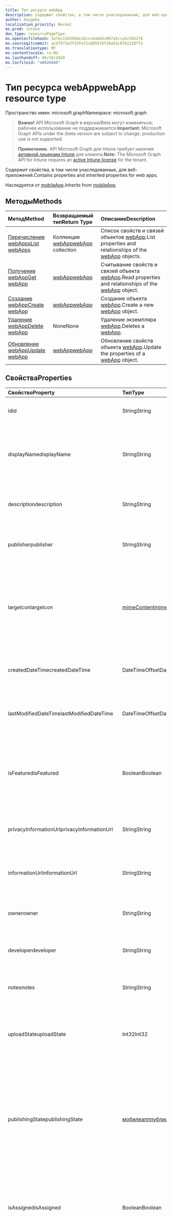 ```yaml
---
title: Тип ресурса webApp
description: Содержит свойства, в том числе унаследованные, для веб-приложений.
author: dougeby
localization_priority: Normal
ms.prod: intune
doc_type: resourcePageType
ms.openlocfilehash: 3e7ec15b556be16ccc6a684c067a5cca5c592276
ms.sourcegitcommit: acdf972e2f25fef2c6855f6f28a63c0762228ffa
ms.translationtype: MT
ms.contentlocale: ru-RU
ms.lasthandoff: 09/18/2020
ms.locfileid: "48026840"
---
```

# <a name="webapp-resource-type"></a><span data-ttu-id="9f2d5-103">Тип ресурса webApp</span><span class="sxs-lookup"><span data-stu-id="9f2d5-103">webApp resource type</span></span>

<span data-ttu-id="9f2d5-104">Пространство имен: microsoft.graph</span><span class="sxs-lookup"><span data-stu-id="9f2d5-104">Namespace: microsoft.graph</span></span>

> <span data-ttu-id="9f2d5-105">**Важно!** API Microsoft Graph в версии/Beta могут изменяться; рабочее использование не поддерживается.</span><span class="sxs-lookup"><span data-stu-id="9f2d5-105">**Important:** Microsoft Graph APIs under the /beta version are subject to change; production use is not supported.</span></span>

> <span data-ttu-id="9f2d5-106">**Примечание.** API Microsoft Graph для Intune требует наличия [активной лицензии Intune](https://go.microsoft.com/fwlink/?linkid=839381) для клиента.</span><span class="sxs-lookup"><span data-stu-id="9f2d5-106">**Note:** The Microsoft Graph API for Intune requires an [active Intune license](https://go.microsoft.com/fwlink/?linkid=839381) for the tenant.</span></span>

<span data-ttu-id="9f2d5-107">Содержит свойства, в том числе унаследованные, для веб-приложений.</span><span class="sxs-lookup"><span data-stu-id="9f2d5-107">Contains properties and inherited properties for web apps.</span></span>


<span data-ttu-id="9f2d5-108">Наследуется от [mobileApp](../resources/intune-shared-mobileapp.md).</span><span class="sxs-lookup"><span data-stu-id="9f2d5-108">Inherits from [mobileApp](../resources/intune-shared-mobileapp.md)</span></span>

## <a name="methods"></a><span data-ttu-id="9f2d5-109">Методы</span><span class="sxs-lookup"><span data-stu-id="9f2d5-109">Methods</span></span>
|<span data-ttu-id="9f2d5-110">Метод</span><span class="sxs-lookup"><span data-stu-id="9f2d5-110">Method</span></span>|<span data-ttu-id="9f2d5-111">Возвращаемый тип</span><span class="sxs-lookup"><span data-stu-id="9f2d5-111">Return Type</span></span>|<span data-ttu-id="9f2d5-112">Описание</span><span class="sxs-lookup"><span data-stu-id="9f2d5-112">Description</span></span>|
|:---|:---|:---|
|[<span data-ttu-id="9f2d5-113">Перечисление webApps</span><span class="sxs-lookup"><span data-stu-id="9f2d5-113">List webApps</span></span>](../api/intune-apps-webapp-list.md)|<span data-ttu-id="9f2d5-114">Коллекция [webApp](../resources/intune-apps-webapp.md)</span><span class="sxs-lookup"><span data-stu-id="9f2d5-114">[webApp](../resources/intune-apps-webapp.md) collection</span></span>|<span data-ttu-id="9f2d5-115">Список свойств и связей объектов [webApp](../resources/intune-apps-webapp.md).</span><span class="sxs-lookup"><span data-stu-id="9f2d5-115">List properties and relationships of the [webApp](../resources/intune-apps-webapp.md) objects.</span></span>|
|[<span data-ttu-id="9f2d5-116">Получение webApp</span><span class="sxs-lookup"><span data-stu-id="9f2d5-116">Get webApp</span></span>](../api/intune-apps-webapp-get.md)|[<span data-ttu-id="9f2d5-117">webApp</span><span class="sxs-lookup"><span data-stu-id="9f2d5-117">webApp</span></span>](../resources/intune-apps-webapp.md)|<span data-ttu-id="9f2d5-118">Считывание свойств и связей объекта [webApp](../resources/intune-apps-webapp.md).</span><span class="sxs-lookup"><span data-stu-id="9f2d5-118">Read properties and relationships of the [webApp](../resources/intune-apps-webapp.md) object.</span></span>|
|[<span data-ttu-id="9f2d5-119">Создание webApp</span><span class="sxs-lookup"><span data-stu-id="9f2d5-119">Create webApp</span></span>](../api/intune-apps-webapp-create.md)|[<span data-ttu-id="9f2d5-120">webApp</span><span class="sxs-lookup"><span data-stu-id="9f2d5-120">webApp</span></span>](../resources/intune-apps-webapp.md)|<span data-ttu-id="9f2d5-121">Создание объекта [webApp](../resources/intune-apps-webapp.md).</span><span class="sxs-lookup"><span data-stu-id="9f2d5-121">Create a new [webApp](../resources/intune-apps-webapp.md) object.</span></span>|
|[<span data-ttu-id="9f2d5-122">Удаление webApp</span><span class="sxs-lookup"><span data-stu-id="9f2d5-122">Delete webApp</span></span>](../api/intune-apps-webapp-delete.md)|<span data-ttu-id="9f2d5-123">None</span><span class="sxs-lookup"><span data-stu-id="9f2d5-123">None</span></span>|<span data-ttu-id="9f2d5-124">Удаление экземпляра [webApp](../resources/intune-apps-webapp.md).</span><span class="sxs-lookup"><span data-stu-id="9f2d5-124">Deletes a [webApp](../resources/intune-apps-webapp.md).</span></span>|
|[<span data-ttu-id="9f2d5-125">Обновление webApp</span><span class="sxs-lookup"><span data-stu-id="9f2d5-125">Update webApp</span></span>](../api/intune-apps-webapp-update.md)|[<span data-ttu-id="9f2d5-126">webApp</span><span class="sxs-lookup"><span data-stu-id="9f2d5-126">webApp</span></span>](../resources/intune-apps-webapp.md)|<span data-ttu-id="9f2d5-127">Обновление свойств объекта [webApp](../resources/intune-apps-webapp.md).</span><span class="sxs-lookup"><span data-stu-id="9f2d5-127">Update the properties of a [webApp](../resources/intune-apps-webapp.md) object.</span></span>|

## <a name="properties"></a><span data-ttu-id="9f2d5-128">Свойства</span><span class="sxs-lookup"><span data-stu-id="9f2d5-128">Properties</span></span>
|<span data-ttu-id="9f2d5-129">Свойство</span><span class="sxs-lookup"><span data-stu-id="9f2d5-129">Property</span></span>|<span data-ttu-id="9f2d5-130">Тип</span><span class="sxs-lookup"><span data-stu-id="9f2d5-130">Type</span></span>|<span data-ttu-id="9f2d5-131">Описание</span><span class="sxs-lookup"><span data-stu-id="9f2d5-131">Description</span></span>|
|:---|:---|:---|
|<span data-ttu-id="9f2d5-132">id</span><span class="sxs-lookup"><span data-stu-id="9f2d5-132">id</span></span>|<span data-ttu-id="9f2d5-133">String</span><span class="sxs-lookup"><span data-stu-id="9f2d5-133">String</span></span>|<span data-ttu-id="9f2d5-134">Ключ объекта.</span><span class="sxs-lookup"><span data-stu-id="9f2d5-134">Key of the entity.</span></span> <span data-ttu-id="9f2d5-135">Наследуется от [mobileApp](../resources/intune-shared-mobileapp.md).</span><span class="sxs-lookup"><span data-stu-id="9f2d5-135">Inherited from [mobileApp](../resources/intune-shared-mobileapp.md)</span></span>|
|<span data-ttu-id="9f2d5-136">displayName</span><span class="sxs-lookup"><span data-stu-id="9f2d5-136">displayName</span></span>|<span data-ttu-id="9f2d5-137">String</span><span class="sxs-lookup"><span data-stu-id="9f2d5-137">String</span></span>|<span data-ttu-id="9f2d5-138">Название приложения, которое предоставил или импортировал администратор.</span><span class="sxs-lookup"><span data-stu-id="9f2d5-138">The admin provided or imported title of the app.</span></span> <span data-ttu-id="9f2d5-139">Наследуется от [mobileApp](../resources/intune-shared-mobileapp.md).</span><span class="sxs-lookup"><span data-stu-id="9f2d5-139">Inherited from [mobileApp](../resources/intune-shared-mobileapp.md)</span></span>|
|<span data-ttu-id="9f2d5-140">description</span><span class="sxs-lookup"><span data-stu-id="9f2d5-140">description</span></span>|<span data-ttu-id="9f2d5-141">String</span><span class="sxs-lookup"><span data-stu-id="9f2d5-141">String</span></span>|<span data-ttu-id="9f2d5-142">Описание приложения.</span><span class="sxs-lookup"><span data-stu-id="9f2d5-142">The description of the app.</span></span> <span data-ttu-id="9f2d5-143">Наследуется от [mobileApp](../resources/intune-shared-mobileapp.md).</span><span class="sxs-lookup"><span data-stu-id="9f2d5-143">Inherited from [mobileApp](../resources/intune-shared-mobileapp.md)</span></span>|
|<span data-ttu-id="9f2d5-144">publisher</span><span class="sxs-lookup"><span data-stu-id="9f2d5-144">publisher</span></span>|<span data-ttu-id="9f2d5-145">String</span><span class="sxs-lookup"><span data-stu-id="9f2d5-145">String</span></span>|<span data-ttu-id="9f2d5-146">Издатель приложения.</span><span class="sxs-lookup"><span data-stu-id="9f2d5-146">The publisher of the app.</span></span> <span data-ttu-id="9f2d5-147">Наследуется от [mobileApp](../resources/intune-shared-mobileapp.md).</span><span class="sxs-lookup"><span data-stu-id="9f2d5-147">Inherited from [mobileApp](../resources/intune-shared-mobileapp.md)</span></span>|
|<span data-ttu-id="9f2d5-148">largeIcon</span><span class="sxs-lookup"><span data-stu-id="9f2d5-148">largeIcon</span></span>|[<span data-ttu-id="9f2d5-149">mimeContent</span><span class="sxs-lookup"><span data-stu-id="9f2d5-149">mimeContent</span></span>](../resources/intune-shared-mimecontent.md)|<span data-ttu-id="9f2d5-150">Представляет большой значок, который отображается в сведениях о приложении, используется для отправки значка.</span><span class="sxs-lookup"><span data-stu-id="9f2d5-150">The large icon, to be displayed in the app details and used for upload of the icon.</span></span> <span data-ttu-id="9f2d5-151">Наследуется от [mobileApp](../resources/intune-shared-mobileapp.md).</span><span class="sxs-lookup"><span data-stu-id="9f2d5-151">Inherited from [mobileApp](../resources/intune-shared-mobileapp.md)</span></span>|
|<span data-ttu-id="9f2d5-152">createdDateTime</span><span class="sxs-lookup"><span data-stu-id="9f2d5-152">createdDateTime</span></span>|<span data-ttu-id="9f2d5-153">DateTimeOffset</span><span class="sxs-lookup"><span data-stu-id="9f2d5-153">DateTimeOffset</span></span>|<span data-ttu-id="9f2d5-154">Дата и время создания приложения.</span><span class="sxs-lookup"><span data-stu-id="9f2d5-154">The date and time the app was created.</span></span> <span data-ttu-id="9f2d5-155">Наследуется от [mobileApp](../resources/intune-shared-mobileapp.md).</span><span class="sxs-lookup"><span data-stu-id="9f2d5-155">Inherited from [mobileApp](../resources/intune-shared-mobileapp.md)</span></span>|
|<span data-ttu-id="9f2d5-156">lastModifiedDateTime</span><span class="sxs-lookup"><span data-stu-id="9f2d5-156">lastModifiedDateTime</span></span>|<span data-ttu-id="9f2d5-157">DateTimeOffset</span><span class="sxs-lookup"><span data-stu-id="9f2d5-157">DateTimeOffset</span></span>|<span data-ttu-id="9f2d5-158">Дата и время последнего изменения приложения.</span><span class="sxs-lookup"><span data-stu-id="9f2d5-158">The date and time the app was last modified.</span></span> <span data-ttu-id="9f2d5-159">Наследуется от [mobileApp](../resources/intune-shared-mobileapp.md).</span><span class="sxs-lookup"><span data-stu-id="9f2d5-159">Inherited from [mobileApp](../resources/intune-shared-mobileapp.md)</span></span>|
|<span data-ttu-id="9f2d5-160">isFeatured</span><span class="sxs-lookup"><span data-stu-id="9f2d5-160">isFeatured</span></span>|<span data-ttu-id="9f2d5-161">Boolean</span><span class="sxs-lookup"><span data-stu-id="9f2d5-161">Boolean</span></span>|<span data-ttu-id="9f2d5-162">Значение, которое показывает, отмечено ли приложение как подобранное администратором. Наследуется от объекта [mobileApp](../resources/intune-shared-mobileapp.md).</span><span class="sxs-lookup"><span data-stu-id="9f2d5-162">The value indicating whether the app is marked as featured by the admin. Inherited from [mobileApp](../resources/intune-shared-mobileapp.md)</span></span>|
|<span data-ttu-id="9f2d5-163">privacyInformationUrl</span><span class="sxs-lookup"><span data-stu-id="9f2d5-163">privacyInformationUrl</span></span>|<span data-ttu-id="9f2d5-164">String</span><span class="sxs-lookup"><span data-stu-id="9f2d5-164">String</span></span>|<span data-ttu-id="9f2d5-165">URL-адрес заявления о конфиденциальности.</span><span class="sxs-lookup"><span data-stu-id="9f2d5-165">The privacy statement Url.</span></span> <span data-ttu-id="9f2d5-166">Наследуется от [mobileApp](../resources/intune-shared-mobileapp.md).</span><span class="sxs-lookup"><span data-stu-id="9f2d5-166">Inherited from [mobileApp](../resources/intune-shared-mobileapp.md)</span></span>|
|<span data-ttu-id="9f2d5-167">informationUrl</span><span class="sxs-lookup"><span data-stu-id="9f2d5-167">informationUrl</span></span>|<span data-ttu-id="9f2d5-168">String</span><span class="sxs-lookup"><span data-stu-id="9f2d5-168">String</span></span>|<span data-ttu-id="9f2d5-169">URL-адрес страницы с дополнительными сведениями.</span><span class="sxs-lookup"><span data-stu-id="9f2d5-169">The more information Url.</span></span> <span data-ttu-id="9f2d5-170">Наследуется от [mobileApp](../resources/intune-shared-mobileapp.md).</span><span class="sxs-lookup"><span data-stu-id="9f2d5-170">Inherited from [mobileApp](../resources/intune-shared-mobileapp.md)</span></span>|
|<span data-ttu-id="9f2d5-171">owner</span><span class="sxs-lookup"><span data-stu-id="9f2d5-171">owner</span></span>|<span data-ttu-id="9f2d5-172">String</span><span class="sxs-lookup"><span data-stu-id="9f2d5-172">String</span></span>|<span data-ttu-id="9f2d5-173">Владелец приложения.</span><span class="sxs-lookup"><span data-stu-id="9f2d5-173">The owner of the app.</span></span> <span data-ttu-id="9f2d5-174">Наследуется от [mobileApp](../resources/intune-shared-mobileapp.md).</span><span class="sxs-lookup"><span data-stu-id="9f2d5-174">Inherited from [mobileApp](../resources/intune-shared-mobileapp.md)</span></span>|
|<span data-ttu-id="9f2d5-175">developer</span><span class="sxs-lookup"><span data-stu-id="9f2d5-175">developer</span></span>|<span data-ttu-id="9f2d5-176">String</span><span class="sxs-lookup"><span data-stu-id="9f2d5-176">String</span></span>|<span data-ttu-id="9f2d5-177">Разработчик приложения.</span><span class="sxs-lookup"><span data-stu-id="9f2d5-177">The developer of the app.</span></span> <span data-ttu-id="9f2d5-178">Наследуется от [mobileApp](../resources/intune-shared-mobileapp.md).</span><span class="sxs-lookup"><span data-stu-id="9f2d5-178">Inherited from [mobileApp](../resources/intune-shared-mobileapp.md)</span></span>|
|<span data-ttu-id="9f2d5-179">notes</span><span class="sxs-lookup"><span data-stu-id="9f2d5-179">notes</span></span>|<span data-ttu-id="9f2d5-180">String</span><span class="sxs-lookup"><span data-stu-id="9f2d5-180">String</span></span>|<span data-ttu-id="9f2d5-181">Заметки для приложения.</span><span class="sxs-lookup"><span data-stu-id="9f2d5-181">Notes for the app.</span></span> <span data-ttu-id="9f2d5-182">Наследуется от [mobileApp](../resources/intune-shared-mobileapp.md).</span><span class="sxs-lookup"><span data-stu-id="9f2d5-182">Inherited from [mobileApp](../resources/intune-shared-mobileapp.md)</span></span>|
|<span data-ttu-id="9f2d5-183">uploadState</span><span class="sxs-lookup"><span data-stu-id="9f2d5-183">uploadState</span></span>|<span data-ttu-id="9f2d5-184">Int32</span><span class="sxs-lookup"><span data-stu-id="9f2d5-184">Int32</span></span>|<span data-ttu-id="9f2d5-185">Состояние отправки.</span><span class="sxs-lookup"><span data-stu-id="9f2d5-185">The upload state.</span></span> <span data-ttu-id="9f2d5-186">Возможные значения: 0 – `Not Ready` , 1 – `Ready` , 2 `Processing` .</span><span class="sxs-lookup"><span data-stu-id="9f2d5-186">Possible values are: 0 - `Not Ready`, 1 - `Ready`, 2 - `Processing`.</span></span> <span data-ttu-id="9f2d5-187">Наследуется от [mobileApp](../resources/intune-shared-mobileapp.md).</span><span class="sxs-lookup"><span data-stu-id="9f2d5-187">Inherited from [mobileApp](../resources/intune-shared-mobileapp.md)</span></span>|
|<span data-ttu-id="9f2d5-188">publishingState</span><span class="sxs-lookup"><span data-stu-id="9f2d5-188">publishingState</span></span>|[<span data-ttu-id="9f2d5-189">мобилеапппублишингстате</span><span class="sxs-lookup"><span data-stu-id="9f2d5-189">mobileAppPublishingState</span></span>](../resources/intune-apps-mobileapppublishingstate.md)|<span data-ttu-id="9f2d5-190">Состояние публикации для приложения.</span><span class="sxs-lookup"><span data-stu-id="9f2d5-190">The publishing state for the app.</span></span> <span data-ttu-id="9f2d5-191">Приложение невозможно назначить, если оно не опубликовано.</span><span class="sxs-lookup"><span data-stu-id="9f2d5-191">The app cannot be assigned unless the app is published.</span></span> <span data-ttu-id="9f2d5-192">Наследуется от [mobileApp](../resources/intune-shared-mobileapp.md).</span><span class="sxs-lookup"><span data-stu-id="9f2d5-192">Inherited from [mobileApp](../resources/intune-shared-mobileapp.md).</span></span> <span data-ttu-id="9f2d5-193">Возможные значения: `notPublished`, `processing`, `published`.</span><span class="sxs-lookup"><span data-stu-id="9f2d5-193">Possible values are: `notPublished`, `processing`, `published`.</span></span>|
|<span data-ttu-id="9f2d5-194">isAssigned</span><span class="sxs-lookup"><span data-stu-id="9f2d5-194">isAssigned</span></span>|<span data-ttu-id="9f2d5-195">Boolean</span><span class="sxs-lookup"><span data-stu-id="9f2d5-195">Boolean</span></span>|<span data-ttu-id="9f2d5-196">Значение, указывающее, назначено ли приложение по крайней мере одной группе.</span><span class="sxs-lookup"><span data-stu-id="9f2d5-196">The value indicating whether the app is assigned to at least one group.</span></span> <span data-ttu-id="9f2d5-197">Наследуется от [mobileApp](../resources/intune-shared-mobileapp.md).</span><span class="sxs-lookup"><span data-stu-id="9f2d5-197">Inherited from [mobileApp](../resources/intune-shared-mobileapp.md)</span></span>|
|<span data-ttu-id="9f2d5-198">roleScopeTagIds</span><span class="sxs-lookup"><span data-stu-id="9f2d5-198">roleScopeTagIds</span></span>|<span data-ttu-id="9f2d5-199">Коллекция String</span><span class="sxs-lookup"><span data-stu-id="9f2d5-199">String collection</span></span>|<span data-ttu-id="9f2d5-200">Список идентификаторов тегов области для этого мобильного приложения.</span><span class="sxs-lookup"><span data-stu-id="9f2d5-200">List of scope tag ids for this mobile app.</span></span> <span data-ttu-id="9f2d5-201">Наследуется от [mobileApp](../resources/intune-shared-mobileapp.md).</span><span class="sxs-lookup"><span data-stu-id="9f2d5-201">Inherited from [mobileApp](../resources/intune-shared-mobileapp.md)</span></span>|
|<span data-ttu-id="9f2d5-202">депендентаппкаунт</span><span class="sxs-lookup"><span data-stu-id="9f2d5-202">dependentAppCount</span></span>|<span data-ttu-id="9f2d5-203">Int32</span><span class="sxs-lookup"><span data-stu-id="9f2d5-203">Int32</span></span>|<span data-ttu-id="9f2d5-204">Общее количество зависимостей для дочернего приложения.</span><span class="sxs-lookup"><span data-stu-id="9f2d5-204">The total number of dependencies the child app has.</span></span> <span data-ttu-id="9f2d5-205">Наследуется от [mobileApp](../resources/intune-shared-mobileapp.md).</span><span class="sxs-lookup"><span data-stu-id="9f2d5-205">Inherited from [mobileApp](../resources/intune-shared-mobileapp.md)</span></span>|
|<span data-ttu-id="9f2d5-206">суперседингаппкаунт</span><span class="sxs-lookup"><span data-stu-id="9f2d5-206">supersedingAppCount</span></span>|<span data-ttu-id="9f2d5-207">Int32</span><span class="sxs-lookup"><span data-stu-id="9f2d5-207">Int32</span></span>|<span data-ttu-id="9f2d5-208">Общее количество приложений, которые напрямую или косвенно заменяют данное приложение.</span><span class="sxs-lookup"><span data-stu-id="9f2d5-208">The total number of apps this app directly or indirectly supersedes.</span></span> <span data-ttu-id="9f2d5-209">Наследуется от [mobileApp](../resources/intune-shared-mobileapp.md).</span><span class="sxs-lookup"><span data-stu-id="9f2d5-209">Inherited from [mobileApp](../resources/intune-shared-mobileapp.md)</span></span>|
|<span data-ttu-id="9f2d5-210">суперседедаппкаунт</span><span class="sxs-lookup"><span data-stu-id="9f2d5-210">supersededAppCount</span></span>|<span data-ttu-id="9f2d5-211">Int32</span><span class="sxs-lookup"><span data-stu-id="9f2d5-211">Int32</span></span>|<span data-ttu-id="9f2d5-212">Общее число приложений, для которых это приложение напрямую или косвенно заменяется.</span><span class="sxs-lookup"><span data-stu-id="9f2d5-212">The total number of apps this app is directly or indirectly superseded by.</span></span> <span data-ttu-id="9f2d5-213">Наследуется от [mobileApp](../resources/intune-shared-mobileapp.md).</span><span class="sxs-lookup"><span data-stu-id="9f2d5-213">Inherited from [mobileApp](../resources/intune-shared-mobileapp.md)</span></span>|
|<span data-ttu-id="9f2d5-214">appUrl</span><span class="sxs-lookup"><span data-stu-id="9f2d5-214">appUrl</span></span>|<span data-ttu-id="9f2d5-215">String</span><span class="sxs-lookup"><span data-stu-id="9f2d5-215">String</span></span>|<span data-ttu-id="9f2d5-216">URL-адрес веб-приложения.</span><span class="sxs-lookup"><span data-stu-id="9f2d5-216">The web app URL.</span></span>|
|<span data-ttu-id="9f2d5-217">useManagedBrowser</span><span class="sxs-lookup"><span data-stu-id="9f2d5-217">useManagedBrowser</span></span>|<span data-ttu-id="9f2d5-218">Boolean</span><span class="sxs-lookup"><span data-stu-id="9f2d5-218">Boolean</span></span>|<span data-ttu-id="9f2d5-219">Указывает, следует ли использовать управляемый браузер.</span><span class="sxs-lookup"><span data-stu-id="9f2d5-219">Whether or not to use managed browser.</span></span> <span data-ttu-id="9f2d5-220">Это свойство применимо только к Android и iOS.</span><span class="sxs-lookup"><span data-stu-id="9f2d5-220">This property is only applicable for Android and IOS.</span></span>|

## <a name="relationships"></a><span data-ttu-id="9f2d5-221">Отношения</span><span class="sxs-lookup"><span data-stu-id="9f2d5-221">Relationships</span></span>
|<span data-ttu-id="9f2d5-222">Связь</span><span class="sxs-lookup"><span data-stu-id="9f2d5-222">Relationship</span></span>|<span data-ttu-id="9f2d5-223">Тип</span><span class="sxs-lookup"><span data-stu-id="9f2d5-223">Type</span></span>|<span data-ttu-id="9f2d5-224">Описание</span><span class="sxs-lookup"><span data-stu-id="9f2d5-224">Description</span></span>|
|:---|:---|:---|
|<span data-ttu-id="9f2d5-225">categories</span><span class="sxs-lookup"><span data-stu-id="9f2d5-225">categories</span></span>|<span data-ttu-id="9f2d5-226">Коллекция [mobileAppCategory](../resources/intune-apps-mobileappcategory.md)</span><span class="sxs-lookup"><span data-stu-id="9f2d5-226">[mobileAppCategory](../resources/intune-apps-mobileappcategory.md) collection</span></span>|<span data-ttu-id="9f2d5-227">Список категорий для этого приложения.</span><span class="sxs-lookup"><span data-stu-id="9f2d5-227">The list of categories for this app.</span></span> <span data-ttu-id="9f2d5-228">Наследуется от [mobileApp](../resources/intune-shared-mobileapp.md).</span><span class="sxs-lookup"><span data-stu-id="9f2d5-228">Inherited from [mobileApp](../resources/intune-shared-mobileapp.md)</span></span>|
|<span data-ttu-id="9f2d5-229">assignments</span><span class="sxs-lookup"><span data-stu-id="9f2d5-229">assignments</span></span>|<span data-ttu-id="9f2d5-230">Коллекция [mobileAppAssignment](../resources/intune-apps-mobileappassignment.md)</span><span class="sxs-lookup"><span data-stu-id="9f2d5-230">[mobileAppAssignment](../resources/intune-apps-mobileappassignment.md) collection</span></span>|<span data-ttu-id="9f2d5-231">Список назначений группы для этого мобильного приложения.</span><span class="sxs-lookup"><span data-stu-id="9f2d5-231">The list of group assignments for this mobile app.</span></span> <span data-ttu-id="9f2d5-232">Наследуется от [mobileApp](../resources/intune-shared-mobileapp.md).</span><span class="sxs-lookup"><span data-stu-id="9f2d5-232">Inherited from [mobileApp](../resources/intune-shared-mobileapp.md)</span></span>|
|<span data-ttu-id="9f2d5-233">installSummary</span><span class="sxs-lookup"><span data-stu-id="9f2d5-233">installSummary</span></span>|<span data-ttu-id="9f2d5-234">[mobileAppInstallSummary](../resources/intune-apps-mobileappinstallsummary.md);</span><span class="sxs-lookup"><span data-stu-id="9f2d5-234">[mobileAppInstallSummary](../resources/intune-apps-mobileappinstallsummary.md)</span></span>|<span data-ttu-id="9f2d5-235">Общие сведения по установке мобильного приложения.</span><span class="sxs-lookup"><span data-stu-id="9f2d5-235">Mobile App Install Summary.</span></span> <span data-ttu-id="9f2d5-236">Наследуется от [mobileApp](../resources/intune-shared-mobileapp.md).</span><span class="sxs-lookup"><span data-stu-id="9f2d5-236">Inherited from [mobileApp](../resources/intune-shared-mobileapp.md)</span></span>|
|<span data-ttu-id="9f2d5-237">deviceStatuses</span><span class="sxs-lookup"><span data-stu-id="9f2d5-237">deviceStatuses</span></span>|<span data-ttu-id="9f2d5-238">Коллекция [mobileAppInstallStatus](../resources/intune-apps-mobileappinstallstatus.md)</span><span class="sxs-lookup"><span data-stu-id="9f2d5-238">[mobileAppInstallStatus](../resources/intune-apps-mobileappinstallstatus.md) collection</span></span>|<span data-ttu-id="9f2d5-239">Список состояний установки для этого мобильного приложения.</span><span class="sxs-lookup"><span data-stu-id="9f2d5-239">The list of installation states for this mobile app.</span></span> <span data-ttu-id="9f2d5-240">Наследуется от [mobileApp](../resources/intune-shared-mobileapp.md).</span><span class="sxs-lookup"><span data-stu-id="9f2d5-240">Inherited from [mobileApp](../resources/intune-shared-mobileapp.md)</span></span>|
|<span data-ttu-id="9f2d5-241">userStatuses</span><span class="sxs-lookup"><span data-stu-id="9f2d5-241">userStatuses</span></span>|<span data-ttu-id="9f2d5-242">Коллекция [усераппинсталлстатус](../resources/intune-apps-userappinstallstatus.md)</span><span class="sxs-lookup"><span data-stu-id="9f2d5-242">[userAppInstallStatus](../resources/intune-apps-userappinstallstatus.md) collection</span></span>|<span data-ttu-id="9f2d5-243">Список состояний установки для этого мобильного приложения.</span><span class="sxs-lookup"><span data-stu-id="9f2d5-243">The list of installation states for this mobile app.</span></span> <span data-ttu-id="9f2d5-244">Наследуется от [mobileApp](../resources/intune-shared-mobileapp.md).</span><span class="sxs-lookup"><span data-stu-id="9f2d5-244">Inherited from [mobileApp](../resources/intune-shared-mobileapp.md)</span></span>|
|<span data-ttu-id="9f2d5-245">Таблица</span><span class="sxs-lookup"><span data-stu-id="9f2d5-245">relationships</span></span>|<span data-ttu-id="9f2d5-246">Коллекция [мобилеаппрелатионшип](../resources/intune-apps-mobileapprelationship.md)</span><span class="sxs-lookup"><span data-stu-id="9f2d5-246">[mobileAppRelationship](../resources/intune-apps-mobileapprelationship.md) collection</span></span>|<span data-ttu-id="9f2d5-247">Набор прямых отношений для этого приложения.</span><span class="sxs-lookup"><span data-stu-id="9f2d5-247">The set of direct relationships for this app.</span></span> <span data-ttu-id="9f2d5-248">Наследуется от [mobileApp](../resources/intune-shared-mobileapp.md).</span><span class="sxs-lookup"><span data-stu-id="9f2d5-248">Inherited from [mobileApp](../resources/intune-shared-mobileapp.md)</span></span>|

## <a name="json-representation"></a><span data-ttu-id="9f2d5-249">Представление JSON</span><span class="sxs-lookup"><span data-stu-id="9f2d5-249">JSON Representation</span></span>
<span data-ttu-id="9f2d5-250">Ниже представлено описание ресурса в формате JSON.</span><span class="sxs-lookup"><span data-stu-id="9f2d5-250">Here is a JSON representation of the resource.</span></span>
<!-- {
  "blockType": "resource",
  "keyProperty": "id",
  "@odata.type": "microsoft.graph.webApp"
}
-->
``` json
{
  "@odata.type": "#microsoft.graph.webApp",
  "id": "String (identifier)",
  "displayName": "String",
  "description": "String",
  "publisher": "String",
  "largeIcon": {
    "@odata.type": "microsoft.graph.mimeContent",
    "type": "String",
    "value": "binary"
  },
  "createdDateTime": "String (timestamp)",
  "lastModifiedDateTime": "String (timestamp)",
  "isFeatured": true,
  "privacyInformationUrl": "String",
  "informationUrl": "String",
  "owner": "String",
  "developer": "String",
  "notes": "String",
  "uploadState": 1024,
  "publishingState": "String",
  "isAssigned": true,
  "roleScopeTagIds": [
    "String"
  ],
  "dependentAppCount": 1024,
  "supersedingAppCount": 1024,
  "supersededAppCount": 1024,
  "appUrl": "String",
  "useManagedBrowser": true
}
```






